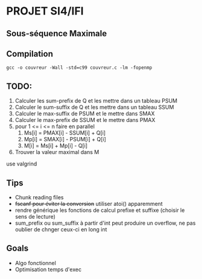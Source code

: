 # PROJET SI4/IFI

## Sous-séquence Maximale

## Compilation

`gcc -o couvreur -Wall -std=c99 couvreur.c -lm -fopenmp`

## TODO:

1. Calculer les sum-prefix de Q et les mettre dans un tableau PSUM
2. Calculer le sum-suffix de Q et les mettre dans un tableau SSUM
3. Calculer le max-suffix de PSUM et le mettre dans SMAX
4. Calculer le max-prefix de SSUM et le mettre dans PMAX
5. pour  1 <= i <= n faire en parallel
    1. Ms[i] = PMAX[i] - SSUM[i] + Q[i]
    2. Mp[i] = SMAX[i] - PSUM[i] + Q[i]
    3. M[i] = Ms[i] + Mp[i] - Q[i]
6. Trouver la valeur maximal dans M

use valgrind

## Tips

* Chunk reading files
* ~~fscanf pour éviter la conversion~~ utiliser atoi() apparemment
* rendre générique les fonctions de calcul prefixe et suffixe (choisir le sens de lecture)
* sum_prefix ou sum_suffix à partir d'int peut produire un overflow, ne pas oublier de chnger ceux-ci en long int

## Goals

* Algo fonctionnel
* Optimisation temps d'exec